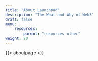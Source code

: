 ```yaml
---
title: "About Launchpad"
description: "The What and Why of Web3"
draft: false
menu:
    resources:
        parent: "resources-other"
weight: 20
---
```


{{< aboutpage >}}

